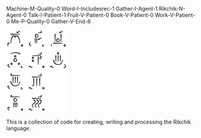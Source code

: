 Machine-M-Quality-0 
Word-I-Includesrec-1 
Gather-I-Agent-1 
Rikchik-N-Agent-0 
Talk-I-Patient-1 
Fruit-V-Patient-0 
Book-V-Patient-0 
Work-V-Patient-0 
Me-P-Quality-0 
Gather-V-End-6

![Rikchik form of text above](/images/readme.png)

This is a collection of code for creating, writing and processing the Rikchik language.